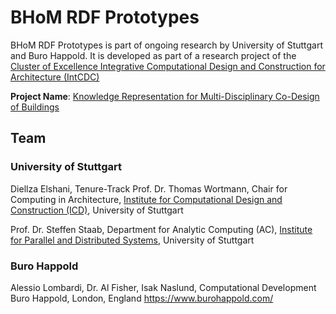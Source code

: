 # BHoM RDF Prototypes
BHoM RDF Prototypes is part of ongoing research by University of Stuttgart and Buro Happold. It is developed as part of a research project of the [Cluster of Excellence Integrative Computational Design and Construction for Architecture (IntCDC)](https://www.intcdc.uni-stuttgart.de/) 

**Project Name**: [Knowledge Representation for Multi-Disciplinary Co-Design of Buildings](https://www.intcdc.uni-stuttgart.de/research/research-projects/rp-20/)


## Team

### University of Stuttgart 
Diellza Elshani, Tenure-Track Prof. Dr. Thomas Wortmann, Chair for Computing in Architecture, [Institute for Computational Design and Construction (ICD)](https://www.icd.uni-stuttgart.de/), University of Stuttgart 

Prof. Dr. Steffen Staab, Department for Analytic Computing (AC), [Institute for Parallel and Distributed Systems](https://www.ipvs.uni-stuttgart.de/), University of Stuttgart 

### Buro Happold
Alessio Lombardi, Dr. Al Fisher, Isak Naslund, Computational Development Buro Happold, London, England https://www.burohappold.com/



